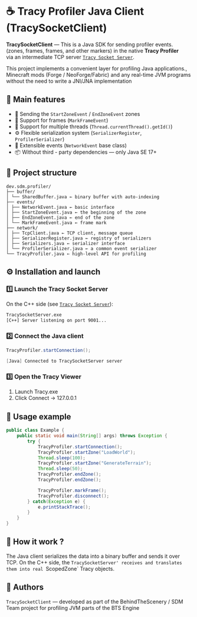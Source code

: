 # ☕ Tracy Profiler Java Client (TracySocketClient)

**TracySocketClient** — This is a Java SDK for sending profiler events.  
(zones, frames, frames, and other markers) in the native **Tracy Profiler**  
via an intermediate TCP server [`Tracy Socket Server`](https://github.com/DeusSixik/TracySocketServer).

This project implements a convenient layer for profiling Java applications.,  
Minecraft mods (Forge / NeoForge/Fabric) and any real-time JVM programs without the need to write a JNI/JNA implementation

## 🚀 Main features

- 📡 Sending the `StartZoneEvent` / `EndZoneEvent` zones
- 🧩 Support for frames (`MarkFrameEvent`)
- 🧵 Support for multiple threads (`Thread.currentThread().getId()`)
- ⚙️ Flexible serialization system (`SerializerRegister`, `ProfilerSerializer`)
- 💬 Extensible events (`NetworkEvent` base class)
- 📦 Without third - party dependencies — only Java SE 17+

## 📂 Project structure
```
dev.sdm.profiler/
├── buffer/
│ └── SharedBuffer.java ← binary buffer with auto-indexing
├── events/
│ ├── NetworkEvent.java ← basic interface
│ ├── StartZoneEvent.java ← the beginning of the zone
│ ├── EndZoneEvent.java ← end of the zone
│ └── MarkFrameEvent.java ← frame mark
├── network/
│ ├── TcpClient.java ← TCP client, message queue
│ ├── SerializerRegister.java ← registry of serializers
│ ├── Serializers.java ← serializer interface
│ └── ProfilerSerializer.java ← a common event serializer
└── TracyProfiler.java ← high-level API for profiling
```

## ⚙️ Installation and launch
### 1️⃣ Launch the Tracy Socket Server
On the C++ side (see [`Tracy Socket Server`](https://github.com/DeusSixik/TracySocketServer )):
```bash
TracySocketServer.exe
[C++] Server listening on port 9001...
```

### 2️⃣ Connect the Java client

```java
TracyProfiler.startConnection();

[Java] Connected to TracySocketServer server
```

### 3️⃣ Open the Tracy Viewer

1. Launch Tracy.exe
2. Click Connect → 127.0.0.1

## 🧱 Usage example

```java
public class Example {
    public static void main(String[] args) throws Exception {
        try {
            TracyProfiler.startConnection();
            TracyProfiler.startZone("LoadWorld");
            Thread.sleep(100);
            TracyProfiler.startZone("GenerateTerrain");
            Thread.sleep(50);
            TracyProfiler.endZone();
            TracyProfiler.endZone();

            TracyProfiler.markFrame();
            TracyProfiler.disconnect();
        } catch(Exception e) {
            e.printStackTrace();
        }
    }
}
```

## 🧠 How it work ?
The Java client serializes the data into a binary buffer and sends it over TCP.
On the C++ side, the `TracySocketServer' receives and translates them into real `ScopedZone` Tracy objects.

## 👥 Authors
`TracySocketClient` — developed as part of the BehindTheScenery / SDM Team project for profiling JVM parts of the BTS Engine
